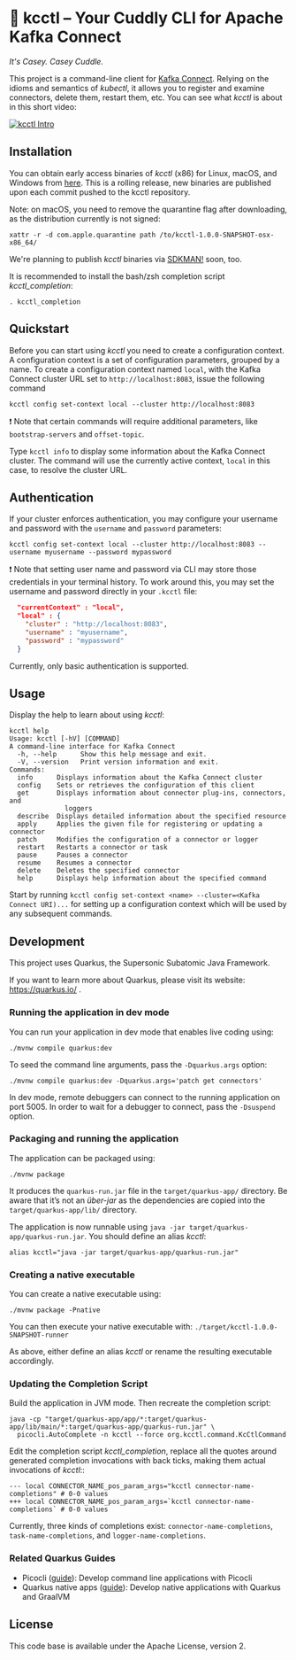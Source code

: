 # 🧸 kcctl – Your Cuddly CLI for Apache Kafka Connect

_It's Casey. Casey Cuddle._

This project is a command-line client for [Kafka Connect](https://kafka.apache.org/documentation/#connect).
Relying on the idioms and semantics of _kubectl_,
it allows you to register and examine connectors, delete them, restart them, etc.
You can see what _kcctl_ is about in this short video:

[![kcctl Intro](https://img.youtube.com/vi/F9bUsM1ZwKk/0.jpg)](https://www.youtube.com/watch?v=F9bUsM1ZwKk)

## Installation

You can obtain early access binaries of _kcctl_ (x86) for Linux, macOS, and Windows from [here](https://github.com/kcctl/kcctl/releases).
This is a rolling release, new binaries are published upon each commit pushed to the kcctl repository.

Note: on macOS, you need to remove the quarantine flag after downloading, as the distribution currently is not signed:

```shell script
xattr -r -d com.apple.quarantine path /to/kcctl-1.0.0-SNAPSHOT-osx-x86_64/
```

We're planning to publish _kcctl_ binaries via [SDKMAN!](https://sdkman.io/) soon, too.

It is recommended to install the bash/zsh completion script _kcctl_completion_:

```shell script
. kcctl_completion
```

## Quickstart

Before you can start using _kcctl_ you need to create a configuration context.
A configuration context is a set of configuration parameters, grouped
by a name.
To create a configuration context named `local`, with the Kafka Connect cluster URL set to
`http://localhost:8083`, issue the following command

```shell script
kcctl config set-context local --cluster http://localhost:8083
```

:exclamation: Note that certain commands will require additional parameters, like `bootstrap-servers` and
`offset-topic`.

Type `kcctl info` to display some information about the Kafka Connect cluster.
The command will use the currently active context, `local` in this case, to
resolve the cluster URL.

## Authentication

If your cluster enforces authentication, you may configure your username and password with the `username` and `password` parameters:

```shell script
kcctl config set-context local --cluster http://localhost:8083 --username myusername --password mypassword
```

:exclamation: Note that setting user name and password via CLI may store those credentials in your terminal history. To work around this, you may set the username and password directly in your `.kcctl` file:

```json
  "currentContext" : "local",
  "local" : {
    "cluster" : "http://localhost:8083",
    "username" : "myusername",
    "password" : "mypassword"
  }
```

Currently, only basic authentication is supported.

## Usage

Display the help to learn about using _kcctl_:

```shell script
kcctl help
Usage: kcctl [-hV] [COMMAND]
A command-line interface for Kafka Connect
  -h, --help      Show this help message and exit.
  -V, --version   Print version information and exit.
Commands:
  info      Displays information about the Kafka Connect cluster
  config    Sets or retrieves the configuration of this client
  get       Displays information about connector plug-ins, connectors, and
              loggers
  describe  Displays detailed information about the specified resource
  apply     Applies the given file for registering or updating a connector
  patch     Modifies the configuration of a connector or logger
  restart   Restarts a connector or task
  pause     Pauses a connector
  resume    Resumes a connector
  delete    Deletes the specified connector
  help      Displays help information about the specified command
```

Start by running `kcctl config set-context <name> --cluster=<Kafka Connect URI)...` for setting up a configuration context which will be used by any subsequent commands.

## Development

This project uses Quarkus, the Supersonic Subatomic Java Framework.

If you want to learn more about Quarkus, please visit its website: https://quarkus.io/ .

### Running the application in dev mode

You can run your application in dev mode that enables live coding using:

```shell script
./mvnw compile quarkus:dev
```

To seed the command line arguments, pass the `-Dquarkus.args` option:

```shell script
./mvnw compile quarkus:dev -Dquarkus.args='patch get connectors'
```

In dev mode, remote debuggers can connect to the running application on port 5005.
In order to wait for a debugger to connect, pass the `-Dsuspend` option.

### Packaging and running the application

The application can be packaged using:

```shell script
./mvnw package
```

It produces the `quarkus-run.jar` file in the `target/quarkus-app/` directory.
Be aware that it’s not an _über-jar_ as the dependencies are copied into the `target/quarkus-app/lib/` directory.

The application is now runnable using `java -jar target/quarkus-app/quarkus-run.jar`.
You should define an alias _kcctl_:

```shell script
alias kcctl="java -jar target/quarkus-app/quarkus-run.jar"
```

### Creating a native executable

You can create a native executable using:

```shell script
./mvnw package -Pnative
```

You can then execute your native executable with: `./target/kcctl-1.0.0-SNAPSHOT-runner`

As above, either define an alias _kcctl_ or rename the resulting executable accordingly.

### Updating the Completion Script

Build the application in JVM mode.
Then recreate the completion script:

```shell script
java -cp "target/quarkus-app/app/*:target/quarkus-app/lib/main/*:target/quarkus-app/quarkus-run.jar" \
  picocli.AutoComplete -n kcctl --force org.kcctl.command.KcCtlCommand
```

Edit the completion script _kcctl_completion_, replace all the quotes around generated completion invocations with back ticks, making them actual invocations of _kcctl_::

```shell script
--- local CONNECTOR_NAME_pos_param_args="kcctl connector-name-completions" # 0-0 values
+++ local CONNECTOR_NAME_pos_param_args=`kcctl connector-name-completions` # 0-0 values
```

Currently, three kinds of completions exist: `connector-name-completions`, `task-name-completions`, and `logger-name-completions`.

### Related Quarkus Guides

- Picocli ([guide](https://quarkus.io/guides/picocli)): Develop command line applications with Picocli
- Quarkus native apps ([guide](https://quarkus.io/guides/maven-tooling.html)): Develop native applications with Quarkus and GraalVM

## License

This code base is available under the Apache License, version 2.
